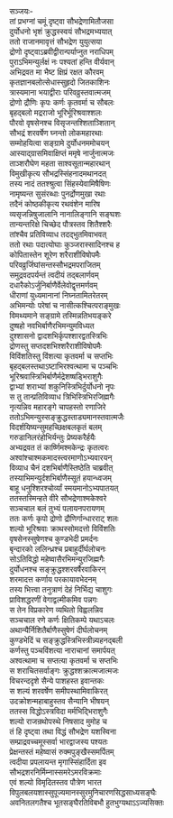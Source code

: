सञ्जयः-  
तां प्रभग्नां चमूं दृष्ट्वा सौभद्रेणामितौजसा  
दुर्योधनो भृशं क्रुद्धस्स्वयं सौभद्रमभ्ययात्  
ततो राजानमावृत्तं सौभद्रेण युयुत्सया  
द्रोणो दृष्ट्वाऽब्रवीद्वीरान्पर्याप्नुत नराधिपम्  
पुराऽभिमन्युर्लक्षं नः पश्यतां हन्ति वीर्यवान्  
अभिद्रवत मा भैष्ट क्षिप्रं रक्षत कौरवम्  
कृतज्ञानबलोत्सेधास्सुहृदो जितकाशिनः  
त्रास्यमाना भयाद्वीराः परिवव्रुस्तवात्मजम्  
द्रोणो द्रौणिः कृपः कर्णः कृतवर्मा च सौबलः  
बृहद्बलो मद्रराजो भूरिर्भूरिश्रवाश्शलः  
पौरवो वृषसेनश्च विसृजन्तश्शिताञ्शितान्  
सौभद्रं शरवर्षेण घ्नन्तो लोकमहारथाः  
सम्मोहयित्वा सङ्ग्रामे दुर्योधनममोचयन्  
आस्याद्ग्रासमिवाक्षिप्तं ममृषे नार्जुनात्मजः  
ताञ्शरौघेण महता साश्वसूतान्महारथान्  
विमुखीकृत्य सौभद्रस्सिंहनादमथानदत्  
तस्य नादं ततश्श्रुत्वा सिंहस्येवामिषैषिणः  
नामृष्यन्त सुसंरब्धाः पुनर्द्रोणमुखा रथाः  
तदैनं कोष्ठकीकृत्य रथवंशेन मारिष  
व्यसृजन्निषुजालानि नानालिङ्गानि सङ्घशः  
तान्यन्तरिक्षे चिच्छेद पौत्रस्तव शितैश्शरैः  
तांश्चैव प्रतिविव्याध तदद्भुतमिवाभवत्  
ततो रथाः पदात्योघाः कुञ्जरास्सादिनश्च ह  
कोपितास्तेन शूरेण शरैराशीविषोपमैः  
परिवव्रुर्जिघांसन्तस्सौभद्रमपराजितम्  
समुद्रवदपर्यन्तं त्वदीयं तद्बलार्णवम्  
दधारैकोऽर्जुनिर्बाणैर्वेलेवोद्वृत्तमर्णवम्  
धीराणां युध्यमानानां निघ्नतामितरेतरम्  
अभिमन्योः परेषां च नासीत्कश्चित्पराङ्मुखः  
विमथ्यमाने सङ्ग्रामे तस्मिन्नतिभयङ्करे  
दुष्षहो नवभिर्बाणैरभिमन्युमविध्यत  
दुश्शासनो द्वादशभिर्कृपश्शारद्वतस्त्रिभिः  
द्रोणस्तु सप्तदशभिश्शरैराशीविषोपमैः  
विविंशतिस्तु विंशत्या कृतवर्मा च सप्तभिः  
बृहद्बलस्तथाऽष्टाभिरश्वत्थामा च पञ्चभिः  
भूरिश्रवास्त्रिभिर्बाणैर्मद्रेशष्षड्भिराशुगैः  
द्वाभ्यां शराभ्यां शकुनिस्त्रिभिर्दुर्योधनो नृपः  
स तु तान्प्रतिविव्याध त्रिभिस्त्रिभिरजिह्मगैः  
नृत्यन्निव महारङ्गे चापहस्तो रणाजिरे  
ततोऽभिमन्युस्सङ्क्रुद्धस्ताड्यमानस्तवात्मजैः  
विदर्शयिष्यन्सुमहच्छिक्षबलकृतं बलम्  
गरुडानिलरंहोभिर्यन्तुः प्रेष्यकरैर्हयैः  
अभ्यद्रवत तं कार्ष्णिमश्मकेन्द्रः कृतत्वरः  
अश्वांश्चाश्मकमादस्त्वरमाणोऽभ्यवारयन्  
विव्याध चैनं दशभिर्बाणैस्तिष्ठेति चाब्रवीत्  
तस्याभिमन्युर्दशभिर्बाणैस्सूतं हयान्ध्वजम्  
बाहू धनुश्शिरश्चोर्व्यां स्मयमानोऽभ्यपातयत्  
ततस्तस्मिन्हते वीरे सौभद्रेणाश्मकेश्वरे  
सञ्चचाल बलं तुभ्यं पलायनपरायणम्  
ततः कर्णः कृपो द्रोणो द्रौणिर्गान्धारराट् शलः  
शल्यो भूरिश्रवाः क्राथस्सोमदत्तो विविंशतिः  
वृषसेनस्सुषेणश्च कुण्डभेदी प्रमर्दनः  
बृन्दारको ललिन्ध्रश्च प्रबाहुर्दीर्घलोचनः  
सोऽतिविद्धो महेष्वासैरभिमन्युरजिह्मगैः  
दुर्योधनश्च सङ्क्रुद्धश्शरवर्षैरवाकिरन्  
शरमादत्त कर्णाय परकायावभेदनम्  
तस्य भित्त्वा तनुत्राणं देहं निर्भिद्य चाशुगः  
प्राविशद्धरणीं वेगाद्वल्मीकमिव पन्नगः  
स तेन विप्रकारेण व्यथितो विह्वलन्निव  
सञ्चचाल रणे कर्णः क्षितिकम्पे यथाऽचलः  
अथान्यैर्निशितैर्बाणैस्सुषेणं दीर्घलोचनम्  
कुण्डभेदिं च सङ्क्रुद्धस्त्रिभिस्त्रीन्न्यहनद्बली  
कर्णस्तु पञ्चविंशत्या नाराचानां समार्पयत्  
अश्वत्थामा च सप्तत्या कृतवर्मा च सप्तभिः  
स शराचितसर्वाङ्गः क्रुद्धश्शक्रात्मजात्मजः  
विचरन्ददृशे सैन्ये पाशहस्त इवान्तकः  
स शल्यं शरवर्षेण समीपस्थामिवाकिरत्  
उदक्रोशन्महाबाहुस्तव सैन्यानि भीषयन्  
ततस्स विद्धोऽस्त्रविदा मर्मभिद्भिराशुगैः  
शल्यो राजन्रथोपस्थे निषसाद मुमोह च  
तं हि दृष्ट्वा तथा विद्धं सौभद्रेण यशस्विना  
सम्प्राद्रवच्चमूस्सर्वा भारद्वाजस्य पश्यतः  
प्रेक्षन्तस्तं महेष्वासं रुक्मपुङ्खैस्समर्पितम्  
त्वदीया प्रपलायन्त मृगास्सिंहार्दिता इव  
सौभद्रशरनिर्मिम्नास्समरेऽमरविक्रमाः  
एवं शल्यो विमृदितस्तव पौत्रेण भारत  
विपुलबलयशास्सुपूज्यमानस्सुरमुनिचारणसिद्धसाध्यसङ्घैः  
अवनितलगतैश्च भूतसङ्घैरतिविबभौ हुतभुग्यथाऽऽज्यसिक्तः   
